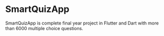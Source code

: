 # SmartQuizApp
SmartQuizApp is complete final year project in Flutter and Dart with more than 6000 multiple choice questions.
